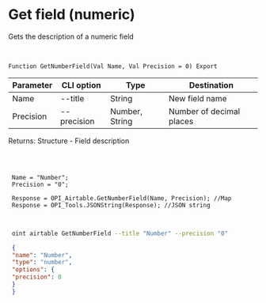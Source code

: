 ﻿---
sidebar_position: 4
---

# Get field (numeric)
 Gets the description of a numeric field


<br/>


`Function GetNumberField(Val Name, Val Precision = 0) Export`

 | Parameter | CLI option | Type | Destination |
 |-|-|-|-|
 | Name | --title | String | New field name |
 | Precision | --precision | Number, String | Number of decimal places |

 
 Returns: Structure - Field description

<br/>




```bsl title="Code example"
 
 Name = "Number";
 Precision = "0";
 
 Response = OPI_Airtable.GetNumberField(Name, Precision); //Map
 Response = OPI_Tools.JSONString(Response); //JSON string
 
```
	


```sh title="CLI command example"
 
 oint airtable GetNumberField --title "Number" --precision "0"

```

```json title="Result"
 {
 "name": "Number",
 "type": "number",
 "options": {
 "precision": 0
 }
 }
```
